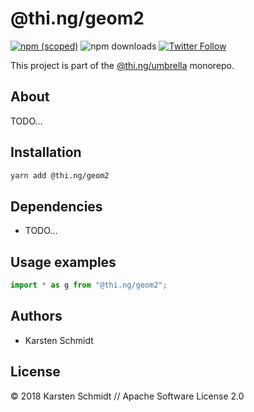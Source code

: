 # @thi.ng/geom2

[![npm (scoped)](https://img.shields.io/npm/v/@thi.ng/geom2.svg)](https://www.npmjs.com/package/@thi.ng/geom2)
![npm downloads](https://img.shields.io/npm/dm/@thi.ng/geom2.svg)
[![Twitter Follow](https://img.shields.io/twitter/follow/thing_umbrella.svg?style=flat-square&label=twitter)](https://twitter.com/thing_umbrella)

This project is part of the
[@thi.ng/umbrella](https://github.com/thi-ng/umbrella/) monorepo.

<!-- TOC depthFrom:2 depthTo:3 -->

<!-- /TOC -->

## About

TODO...

## Installation

```bash
yarn add @thi.ng/geom2
```

## Dependencies

- TODO...

## Usage examples

```ts
import * as g from "@thi.ng/geom2";
```

## Authors

- Karsten Schmidt

## License

&copy; 2018 Karsten Schmidt // Apache Software License 2.0
